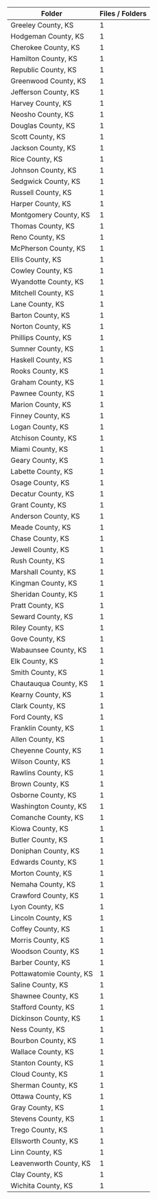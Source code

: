 | Folder                  |   Files / Folders |
|-------------------------|-------------------|
| Greeley County, KS      |                 1 |
| Hodgeman County, KS     |                 1 |
| Cherokee County, KS     |                 1 |
| Hamilton County, KS     |                 1 |
| Republic County, KS     |                 1 |
| Greenwood County, KS    |                 1 |
| Jefferson County, KS    |                 1 |
| Harvey County, KS       |                 1 |
| Neosho County, KS       |                 1 |
| Douglas County, KS      |                 1 |
| Scott County, KS        |                 1 |
| Jackson County, KS      |                 1 |
| Rice County, KS         |                 1 |
| Johnson County, KS      |                 1 |
| Sedgwick County, KS     |                 1 |
| Russell County, KS      |                 1 |
| Harper County, KS       |                 1 |
| Montgomery County, KS   |                 1 |
| Thomas County, KS       |                 1 |
| Reno County, KS         |                 1 |
| McPherson County, KS    |                 1 |
| Ellis County, KS        |                 1 |
| Cowley County, KS       |                 1 |
| Wyandotte County, KS    |                 1 |
| Mitchell County, KS     |                 1 |
| Lane County, KS         |                 1 |
| Barton County, KS       |                 1 |
| Norton County, KS       |                 1 |
| Phillips County, KS     |                 1 |
| Sumner County, KS       |                 1 |
| Haskell County, KS      |                 1 |
| Rooks County, KS        |                 1 |
| Graham County, KS       |                 1 |
| Pawnee County, KS       |                 1 |
| Marion County, KS       |                 1 |
| Finney County, KS       |                 1 |
| Logan County, KS        |                 1 |
| Atchison County, KS     |                 1 |
| Miami County, KS        |                 1 |
| Geary County, KS        |                 1 |
| Labette County, KS      |                 1 |
| Osage County, KS        |                 1 |
| Decatur County, KS      |                 1 |
| Grant County, KS        |                 1 |
| Anderson County, KS     |                 1 |
| Meade County, KS        |                 1 |
| Chase County, KS        |                 1 |
| Jewell County, KS       |                 1 |
| Rush County, KS         |                 1 |
| Marshall County, KS     |                 1 |
| Kingman County, KS      |                 1 |
| Sheridan County, KS     |                 1 |
| Pratt County, KS        |                 1 |
| Seward County, KS       |                 1 |
| Riley County, KS        |                 1 |
| Gove County, KS         |                 1 |
| Wabaunsee County, KS    |                 1 |
| Elk County, KS          |                 1 |
| Smith County, KS        |                 1 |
| Chautauqua County, KS   |                 1 |
| Kearny County, KS       |                 1 |
| Clark County, KS        |                 1 |
| Ford County, KS         |                 1 |
| Franklin County, KS     |                 1 |
| Allen County, KS        |                 1 |
| Cheyenne County, KS     |                 1 |
| Wilson County, KS       |                 1 |
| Rawlins County, KS      |                 1 |
| Brown County, KS        |                 1 |
| Osborne County, KS      |                 1 |
| Washington County, KS   |                 1 |
| Comanche County, KS     |                 1 |
| Kiowa County, KS        |                 1 |
| Butler County, KS       |                 1 |
| Doniphan County, KS     |                 1 |
| Edwards County, KS      |                 1 |
| Morton County, KS       |                 1 |
| Nemaha County, KS       |                 1 |
| Crawford County, KS     |                 1 |
| Lyon County, KS         |                 1 |
| Lincoln County, KS      |                 1 |
| Coffey County, KS       |                 1 |
| Morris County, KS       |                 1 |
| Woodson County, KS      |                 1 |
| Barber County, KS       |                 1 |
| Pottawatomie County, KS |                 1 |
| Saline County, KS       |                 1 |
| Shawnee County, KS      |                 1 |
| Stafford County, KS     |                 1 |
| Dickinson County, KS    |                 1 |
| Ness County, KS         |                 1 |
| Bourbon County, KS      |                 1 |
| Wallace County, KS      |                 1 |
| Stanton County, KS      |                 1 |
| Cloud County, KS        |                 1 |
| Sherman County, KS      |                 1 |
| Ottawa County, KS       |                 1 |
| Gray County, KS         |                 1 |
| Stevens County, KS      |                 1 |
| Trego County, KS        |                 1 |
| Ellsworth County, KS    |                 1 |
| Linn County, KS         |                 1 |
| Leavenworth County, KS  |                 1 |
| Clay County, KS         |                 1 |
| Wichita County, KS      |                 1 |